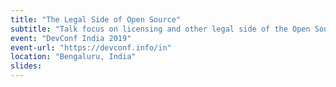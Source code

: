 ```yaml
---
title: "The Legal Side of Open Source"
subtitle: "Talk focus on licensing and other legal side of the Open Source that generally people are not aware of"
event: "DevConf India 2019"
event-url: "https://devconf.info/in"
location: "Bengaluru, India"
slides:
---
```

